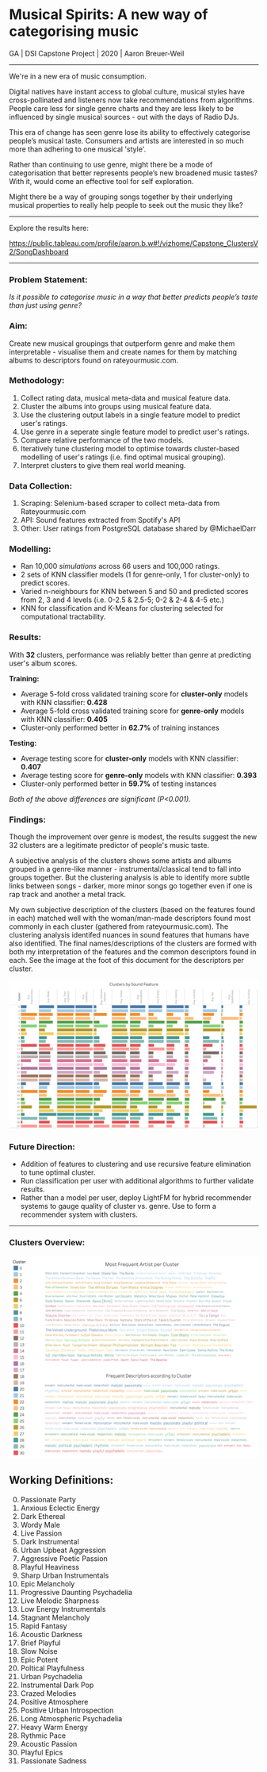 # Musical Spirits: A new way of categorising music
GA | DSI Capstone Project | 2020 | Aaron Breuer-Weil

---

We're in a new era of music consumption.

Digital natives have instant access to global culture, musical styles have cross-pollinated and listeners now take recommendations from algorithms. People care less for single genre charts and they are less likely to be influenced by single musical sources - out with the days of Radio DJs.

This era of change has seen genre lose its ability to effectively categorise people’s musical taste. Consumers and artists are interested in so much more than adhering to one musical 'style'.

Rather than continuing to use genre, might there be a mode of categorisation that better represents people’s new broadened music tastes? With it, would come an effective tool for self exploration. 

Might there be a way of grouping songs together by their underlying musical properties to really help people to seek out the music they like?

---

Explore the results here:

https://public.tableau.com/profile/aaron.b.w#!/vizhome/Capstone_ClustersV2/SongDashboard

---

### Problem Statement:

*Is it possible to categorise music in a way that better predicts people’s taste than just using genre?*

### Aim:

Create new musical groupings that outperform genre and make them interpretable - visualise them and create names for them by matching albums to descriptors found on rateyourmusic.com.

### Methodology:

1. Collect rating data, musical meta-data and musical feature data.
2. Cluster the albums into groups using musical feature data.
3. Use the clustering output labels in a single feature model to predict user's ratings.
4. Use genre in a seperate single feature model to predict user's ratings.
5. Compare relative performance of the two models.
6. Iteratively tune clustering model to optimise towards cluster-based modelling of user's ratings (i.e. find optimal musical grouping).
7. Interpret clusters to give them real world meaning.

### Data Collection:

1. Scraping:
Selenium-based scraper to collect meta-data from Rateyourmusic.com
2. API:
Sound features extracted from Spotify's API
3. Other:
User ratings from PostgreSQL database shared by @MichaelDarr 

### Modelling:

* Ran 10,000 *simulations* across 66 users and 100,000 ratings.
* 2 sets of KNN classifier models (1 for genre-only, 1 for cluster-only) to predict scores.
* Varied n-neighbours for KNN between 5 and 50 and predicted scores from 2, 3 and 4 levels (i.e. 0-2.5 & 2.5-5; 0-2 & 2-4 & 4-5 etc.)
* KNN for classification and K-Means for clustering selected for computational tractability.

### Results:

With **32** clusters, performance was reliably better than genre at predicting user's album scores.

**Training:**

* Average 5-fold cross validated training score for **cluster-only** models with KNN classifier: **0.428**
* Average 5-fold cross validated training score for **genre-only** models with KNN classifier: **0.405**
* Cluster-only performed better in **62.7%** of training instances

**Testing:**

* Average testing score for **cluster-only** models with KNN classifier: **0.407**
* Average testing score for **genre-only** models with KNN classifier: **0.393**
* Cluster-only performed better in **59.7%** of testing instances

*Both of the above differences are significant (P<0.001).*

### Findings:

Though the improvement over genre is modest, the results suggest the new 32 clusters are a legitimate predictor of people's music taste.

A subjective analysis of the clusters shows some artists and albums grouped in a genre-like manner - instrumental/classical tend to fall into groups together. But the clustering analysis is able to identify more subtle links between songs - darker, more minor songs go together even if one is rap track and another a metal track.

My own subjective description of the clusters (based on the features found in each) matched well with the woman/man-made descriptors found most commonly in each cluster (gathered from rateyourmusic.com). The clustering analysis identifed nuances in sound features that humans have also identified. The final names/descriptions of the clusters are formed with both my interpretation of the features and the common descriptors found in each. See the image at the foot of this document for the descriptors per cluster.

![alt text](Cluster_Feature.png)

### Future Direction:

* Addition of features to clustering and use recursive feature elimination to tune optimal cluster.
* Run classification per user with additional algorithms to further validate results.
* Rather than a model per user, deploy LightFM for hybrid recommender systems to gauge quality of cluster vs. genre. Use to form a recommender system with clusters.


---

### Clusters Overview:

![alt text](Clusters_Words.png)

## Working Definitions:

0.  Passionate Party
1.  Anxious Eclectic Energy
2.  Dark Ethereal
3.  Wordy Male
4.  Live Passion
5.  Dark Instrumental
6.  Urban Upbeat Aggression
7.  Aggressive Poetic Passion
8.  Playful Heaviness
9.  Sharp Urban Instrumentals
10. Epic Melancholy
11. Progressive Daunting Psychadelia
12. Live Melodic Sharpness
13. Low Energy Instrumentals
14. Stagnant Melancholy
15. Rapid Fantasy
16. Acoustic Darkness
17. Brief Playful
18. Slow Noise
19. Epic Potent
20. Poltical Playfulness
21. Urban Psychadelia
22. Instrumental Dark Pop
23. Crazed Melodies
24. Positive Atmosphere
25. Positive Urban Introspection
26. Long Atmospheric Psychadelia
27. Heavy Warm Energy
28. Rythmic Pace
29. Acoustic Passion
30. Playful Epics
31. Passionate Sadness
